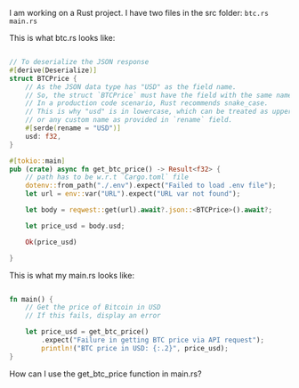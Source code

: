 I am working on a Rust project.
I have two files in the src folder:
`btc.rs`
`main.rs`

This is what btc.rs looks like:
```rust

// To deserialize the JSON response
#[derive(Deserialize)]
struct BTCPrice {
    // As the JSON data type has "USD" as the field name.
    // So, the struct `BTCPrice` must have the field with the same name.
    // In a production code scenario, Rust recommends snake_case.
    // This is why "usd" is in lowercase, which can be treated as uppercase,
    // or any custom name as provided in `rename` field.
    #[serde(rename = "USD")]
    usd: f32,
}

#[tokio::main]
pub (crate) async fn get_btc_price() -> Result<f32> {
    // path has to be w.r.t `Cargo.toml` file
    dotenv::from_path("./.env").expect("Failed to load .env file");
    let url = env::var("URL").expect("URL var not found");

    let body = reqwest::get(url).await?.json::<BTCPrice>().await?;

    let price_usd = body.usd;

    Ok(price_usd)

}

```

This is what my main.rs looks like:
```rust

fn main() {
    // Get the price of Bitcoin in USD
    // If this fails, display an error

    let price_usd = get_btc_price()
        .expect("Failure in getting BTC price via API request");
        println!("BTC price in USD: {:.2}", price_usd);
}

```

How can I use the get_btc_price function in main.rs?
